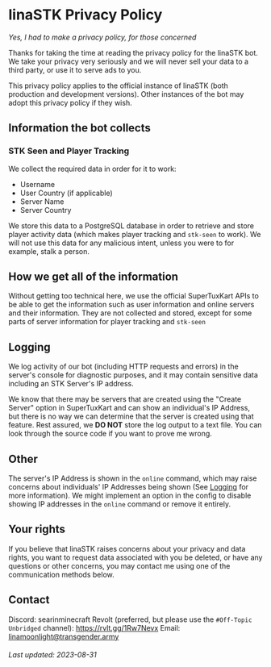 # linaSTK Privacy Policy

*Yes, I had to make a privacy policy, for those concerned*

Thanks for taking the time at reading the privacy policy for the linaSTK bot. We take your privacy very seriously and we will never sell your data to a third party, or use it to serve ads to you.

This privacy policy applies to the official instance of linaSTK (both production and development versions). Other instances of the bot may adopt this privacy policy if they wish.

## Information the bot collects

### STK Seen and Player Tracking
We collect the required data in order for it to work:

* Username
* User Country (if applicable)
* Server Name
* Server Country

We store this data to a PostgreSQL database in order to retrieve and store player activity data (which makes player tracking and `stk-seen` to work). We will not use this data for any malicious intent, unless you were to for example, stalk a person.

## How we get all of the information
Without getting too technical here, we use the official SuperTuxKart APIs to be able to get the information such as user information and online servers and their information. They are not collected and stored, except for some parts of server information for player tracking and `stk-seen`

## Logging
We log activity of our bot (including HTTP requests and errors) in the server's console for diagnostic purposes, and it may contain sensitive data including an STK Server's IP address.

We know that there may be servers that are created using the "Create Server" option in SuperTuxKart and can show an individual's IP Address, but there is no way we can determine that the server is created using that feature. Rest assured, we **DO NOT** store the log output to a text file. You can look through the source code if you want to prove me wrong.

## Other
The server's IP Address is shown in the `online` command, which may raise concerns about individuals' IP Addresses being shown (See [Logging](#logging) for more information). We might implement an option in the config to disable showing IP addresses in the `online` command or remove it entirely.

## Your rights
If you believe that linaSTK raises concerns about your privacy and data rights, you want to request data associated with you be deleted, or have any questions or other concerns, you may contact me using one of the communication methods below.

## Contact
Discord: searinminecraft
Revolt (preferred, but please use the `#Off-Topic Unbridged` channel): https://rvlt.gg/1Rw7Nevx
Email: linamoonlight@transgender.army


###### Last updated: 2023-08-31
